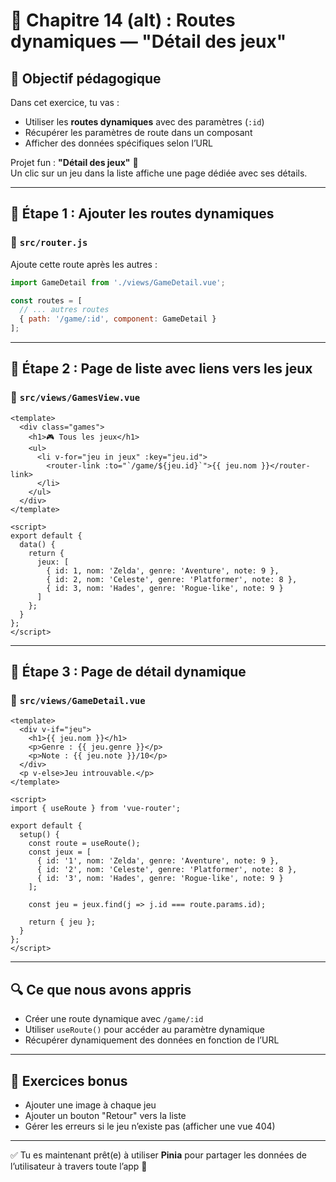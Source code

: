 
# 🧪 Chapitre 14 (alt) : Routes dynamiques — "Détail des jeux"

## 🎯 Objectif pédagogique

Dans cet exercice, tu vas :

- Utiliser les **routes dynamiques** avec des paramètres (`:id`)
- Récupérer les paramètres de route dans un composant
- Afficher des données spécifiques selon l’URL

Projet fun : **"Détail des jeux"** 🎯  
Un clic sur un jeu dans la liste affiche une page dédiée avec ses détails.

---

## 🧱 Étape 1 : Ajouter les routes dynamiques

### 📄 `src/router.js`

Ajoute cette route après les autres :

```js
import GameDetail from './views/GameDetail.vue';

const routes = [
  // ... autres routes
  { path: '/game/:id', component: GameDetail }
];
```

---

## 🧱 Étape 2 : Page de liste avec liens vers les jeux

### 📄 `src/views/GamesView.vue`

```vue
<template>
  <div class="games">
    <h1>🎮 Tous les jeux</h1>
    <ul>
      <li v-for="jeu in jeux" :key="jeu.id">
        <router-link :to="`/game/${jeu.id}`">{{ jeu.nom }}</router-link>
      </li>
    </ul>
  </div>
</template>

<script>
export default {
  data() {
    return {
      jeux: [
        { id: 1, nom: 'Zelda', genre: 'Aventure', note: 9 },
        { id: 2, nom: 'Celeste', genre: 'Platformer', note: 8 },
        { id: 3, nom: 'Hades', genre: 'Rogue-like', note: 9 }
      ]
    };
  }
};
</script>
```

---

## 🧱 Étape 3 : Page de détail dynamique

### 📄 `src/views/GameDetail.vue`

```vue
<template>
  <div v-if="jeu">
    <h1>{{ jeu.nom }}</h1>
    <p>Genre : {{ jeu.genre }}</p>
    <p>Note : {{ jeu.note }}/10</p>
  </div>
  <p v-else>Jeu introuvable.</p>
</template>

<script>
import { useRoute } from 'vue-router';

export default {
  setup() {
    const route = useRoute();
    const jeux = [
      { id: '1', nom: 'Zelda', genre: 'Aventure', note: 9 },
      { id: '2', nom: 'Celeste', genre: 'Platformer', note: 8 },
      { id: '3', nom: 'Hades', genre: 'Rogue-like', note: 9 }
    ];

    const jeu = jeux.find(j => j.id === route.params.id);

    return { jeu };
  }
};
</script>
```

---

## 🔍 Ce que nous avons appris

- Créer une route dynamique avec `/game/:id`
- Utiliser `useRoute()` pour accéder au paramètre dynamique
- Récupérer dynamiquement des données en fonction de l’URL

---

## 🎯 Exercices bonus

- Ajouter une image à chaque jeu
- Ajouter un bouton "Retour" vers la liste
- Gérer les erreurs si le jeu n’existe pas (afficher une vue 404)

---

✅ Tu es maintenant prêt(e) à utiliser **Pinia** pour partager les données de l’utilisateur à travers toute l’app 👤
